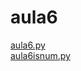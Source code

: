 # aula6 
<a href='https://gabrielryanft.github.io/learning/cursoemvideo/python/aulas/aula6/aula6.py/' target='_blank' rel='next'>aula6.py</a><br/>
<a href='https://gabrielryanft.github.io/learning/cursoemvideo/python/aulas/aula6/aula6isnum.py/' target='_blank' rel='next'>aula6isnum.py</a><br/>
